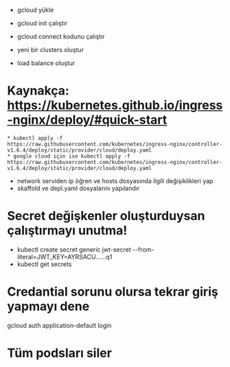 - gcloud yükle
- gcloud init çalıştır
- gcloud connect kodunu çalıştır

- yeni bir clusters oluştur
- load balance oluştur

# Kaynakça: https://kubernetes.github.io/ingress-nginx/deploy/#quick-start

    * kubectl apply -f https://raw.githubusercontent.com/kubernetes/ingress-nginx/controller-v1.6.4/deploy/static/provider/cloud/deploy.yaml
    * google cloud için ise kubectl apply -f https://raw.githubusercontent.com/kubernetes/ingress-nginx/controller-v1.6.4/deploy/static/provider/cloud/deploy.yaml

- network serviden ip öğren ve hosts dosyasında ilgili değişiklikleri yap
- skaffold ve depl.yaml dosyalarını yapılandır

# Secret değişkenler oluşturduysan çalıştırmayı unutma!

- kubectl create secret generic jwt-secret --from-literal=JWT_KEY=AYRSACU......q1
- kubectl get secrets

# Credantial sorunu olursa tekrar giriş yapmayı dene

gcloud auth application-default login

# Tüm podsları siler
